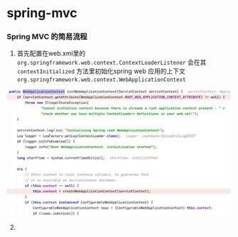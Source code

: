 # spring-mvc

### Spring MVC 的简易流程

1. 首先配置在web.xml里的 `org.springframework.web.context.ContextLoaderListener` 会在其 `contextInitialized` 方法里初始化spring web 应用的上下文 `org.springframework.web.context.WebApplicationContext`

![mvc#1](resources/2022-06-14_22-06.png)

2. 